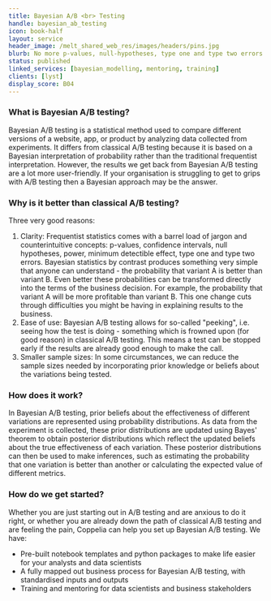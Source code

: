 ```yaml
---
title: Bayesian A/B <br> Testing
handle: bayesian_ab_testing
icon: book-half
layout: service
header_image: /melt_shared_web_res/images/headers/pins.jpg
blurb: No more p-values, null-hypotheses, type one and type two errors. Junk the confusing language of statistical testing for straightforward probabilities.
status: published
linked_services: [bayesian_modelling, mentoring, training]
clients: [lyst]
display_score: B04
---
```


### What is Bayesian A/B testing?

Bayesian A/B testing is a statistical method used to compare different versions of a website, app, or product by analyzing data collected from experiments. It differs from classical A/B testing because it is based on a Bayesian interpretation of probability rather than the traditional frequentist interpretation. However, the results we get back from Bayesian A/B testing are a lot more user-friendly. If your organisation is struggling to get to grips with A/B testing then a Bayesian approach may be the answer.


### Why is it better than classical A/B testing?

Three very good reasons:

1. Clarity: Frequentist statistics comes with a barrel load of jargon and counterintuitive concepts: p-values, confidence intervals, null hypotheses, power, minimum detectible effect, type one and type two errors. Bayesian statistics by contrast produces something very simple that anyone can understand - the probability that variant A is better than variant B. Even better these probabilities can be transformed directly into the terms of the business decision. For example, the probability that variant A will be more profitable than variant B. This one change cuts through difficulties you might be having in explaining results to the business.
2. Ease of use: Bayesian A/B testing allows for so-called "peeking", i.e. seeing how the test is doing - something which is frowned upon (for good reason) in classical A/B testing. This means a test can be stopped early if the results are already good enough to make the call.
3. Smaller sample sizes: In some circumstances, we can reduce the sample sizes needed by incorporating prior knowledge or beliefs about the variations being tested.


### How does it work?

In Bayesian A/B testing, prior beliefs about the effectiveness of different variations are represented using probability distributions. As data from the experiment is collected, these prior distributions are updated using Bayes' theorem to obtain posterior distributions which reflect the updated beliefs about the true effectiveness of each variation. These posterior distributions can then be used to make inferences, such as estimating the probability that one variation is better than another or calculating the expected value of different metrics.

### How do we get started?

Whether you are just starting out in A/B testing and are anxious to do it right, or whether you are already down the path of classical A/B testing and are feeling the pain, Coppelia can help you set up Bayesian A/B testing. We have:

- Pre-built notebook templates and python packages to make life easier for your analysts and data scientists 
- A fully mapped out business process for Bayesian A/B testing, with standardised inputs and outputs
- Training and mentoring for data scientists and business stakeholders